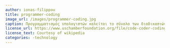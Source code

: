 ```yaml
---
author: ionas-filippou
title: programmer-coding
image_url: /images/programmer-coding.jpg
caption: Προγραμματισμός υπολογιστών καλείται το σύνολο των διαδικασιών σύνταξης ενός υπολογιστικού προγράμματος, συνήθως ως υλοποίηση κάποιων αλγορίθμων ύστερα από προσεκτική σχεδίαση, για την αυτοματοποιημένη εκτέλεση εργασιών ή επίλυση κάποιου υπολογιστικού προβλήματος από έναν υπολογιστή. 
license_url: https://www.uschamberfoundation.org/file/code-coder-coding-coffee-computer-copy-hands-js-keyboard-laptop-note-php-programmer-programming
license_text: Courtesy of wikipedia
categories: -technology
---
```

